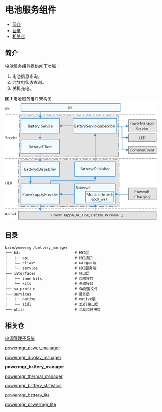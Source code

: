 # 电池服务组件<a name="ZH-CN_TOPIC_0000001124094823"></a>

-   [简介](#section11660541593)
-   [目录](#section19472752217)
-   [相关仓](#section63151229062)

## 简介<a name="section11660541593"></a>

电池服务组件提供如下功能：

1.  电池信息查询。
2.  充放电状态查询。
3.  关机充电。

**图 1**  电池服务组件架构图<a name="fig106301571239"></a> 
![](figures/power-management-subsystem-architecture.png "电源管理子系统架构图")

## 目录<a name="section19472752217"></a>

```
base/powermgr/battery_manager
├── hdi                         # HDI层
│   ├── api                     # HDI接口
│   └── client                  # HDI客户端
│   └── service                 # HDI服务端
├── interfaces                  # 接口层
│   ├── innerkits               # 内部接口
│   └── kits                    # 外部接口
├── sa_profile                  # SA配置文件
└── services                    # 服务层
│   ├── native                  # native层
│   └── zidl                    # zidl接口层
└── utils                       # 工具和通用层
```



## 相关仓<a name="section63151229062"></a>

[电源管理子系统](https://gitee.com/openharmony/docs/blob/master/zh-cn/readme/%E7%94%B5%E6%BA%90%E7%AE%A1%E7%90%86%E5%AD%90%E7%B3%BB%E7%BB%9F.md)

[powermgr_power_manager](https://gitee.com/openharmony/powermgr_power_manager)

[powermgr_display_manager](https://gitee.com/openharmony/powermgr_display_manager)

**powermgr_battery_manager**

[powermgr_thermal_manager](https://gitee.com/openharmony/powermgr_thermal_manager)

[powermgr_battery_statistics](https://gitee.com/openharmony/powermgr_battery_statistics)

[powermgr_battery_lite](https://gitee.com/openharmony/powermgr_battery_lite)

[powermgr_powermgr_lite](https://gitee.com/openharmony/powermgr_powermgr_lite)

